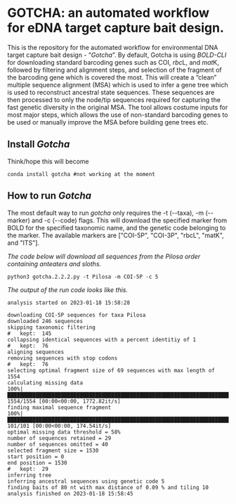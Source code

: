 # GOTCHA: an automated workflow for eDNA target capture bait design.

This is the repository for the automated workflow for environmental DNA target capture bait design - “<i>Gotcha</i>”. By default, Gotcha is using <i>BOLD-CLI</i> for downloading standard barcoding genes such as COI, <i>rbc</i>L, and <i>mat</i>K, followed by filtering and alignment steps, and selection of the fragment of the barcoding gene which is covered the most. This will create a “clean” multiple sequence alignment (MSA) which is used to infer a gene tree which is used to reconstruct ancestral state sequences. These sequences are then processed to only the node/tip sequences required for capturing the fast genetic diversity in the original MSA. The tool allows costume inputs for most major steps, which allows the use of non-standard barcoding genes to be used or manually improve the MSA before building gene trees etc.

## Install <i>Gotcha</i>
Think/hope this will become
  
```{bash}
conda install gotcha #not working at the moment
```

## How to run <i>Gotcha</i>

The most default way to run <i>gotcha</i> only requires the -t (--taxa), -m (--marker) and -c (--code) flags. This will download the specified marker from BOLD for the specified taxonomic name, and the genetic code belonging to the marker. The available markers are ["COI-5P", "COI-3P", "rbcL", "matK", and "ITS"]. 

<i>The code below will download all sequences from the Pilosa order containing anteaters and sloths.</i>
```{bash}
python3 gotcha.2.2.2.py -t Pilosa -m COI-5P -c 5 
```
<i>The output of the run code looks like this.  </i>
```{bash}
analysis started on 2023-01-18 15:58:28

downloading COI-5P sequences for taxa Pilosa
downloaded 246 sequences
skipping taxonomic filtering
#	kept:  145
collapsing identical sequences with a percent identitiy of 1
#	kept:  76
aligning sequences
removing sequences with stop codons
#	kept:  76
selecting optimal fragment size of 69 sequences with max length of 1554
calculating missing data
100%|█████████████████████████████████████████████████████████████████████████████████████████████████████████████████████████████████████████████████████████████████████| 1554/1554 [00:00<00:00, 1772.82it/s]
finding maximal sequence fragment
100%|████████████████████████████████████████████████████████████████████████████████████████████████████████████████████████████████████████████████████████████████████████| 101/101 [00:00<00:00, 174.54it/s]
optimal missing data threshold = 58%
number of sequences retained = 29
number of sequences omitted = 40
selected fragment size = 1530
start position = 0
end position = 1530
#	kept:  29
inferring tree
inferring ancestral sequences using genetic code 5
finding baits of 80 nt with max distance of 0.09 % and tiling 10
analysis finished on 2023-01-18 15:58:45

```

